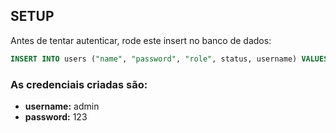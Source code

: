 
## SETUP
Antes de tentar autenticar, rode este insert no banco de dados:

```SQL
INSERT INTO users ("name", "password", "role", status, username) VALUES('Administrador', '{bcrypt}$2a$10$8HNCkbG8m7T3lQYpAAoueeGGbMwJ1YLqAsVy2K4odHe4F9hfmZKOO', 1, 0, 'admin');
```

### As credenciais criadas são:
- **username:** admin
- **password:** 123
